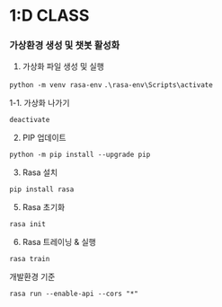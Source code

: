 # 1:D CLASS

### 가상환경 생성 및 챗봇 활성화

1. 가상화 파일 생성 및 실행

  `python -m venv rasa-env`
  `.\rasa-env\Scripts\activate`

1-1. 가상화 나가기

  `deactivate`

2. PIP 업데이트
   
  `python -m pip install --upgrade pip`

3. Rasa 설치
   
  `pip install rasa`

5. Rasa 초기화
   
  `rasa init`

6. Rasa 트레이닝 & 실행
   
  `rasa train`

  개발환경 기준
  
  `rasa run --enable-api --cors "*"`
